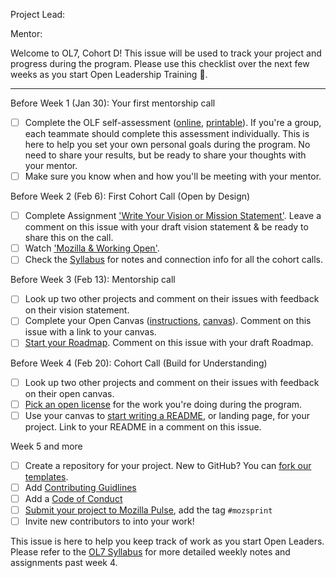 <!---
  Create one issue for each project in OL7. If you applied as a team, please
  coordinate with your teammates and have one person create this issue.

  Instructions:

  1. Add your project title in the Title field above ^
  2. Add your GitHub username (and your teammates) below --->
Project Lead:

<!---
  3. Add your mentor's GitHub username below --->
Mentor:
<!---
  4. Keep everything below and click 'Submit new issue'  --->

Welcome to OL7, Cohort D! This issue will be used to track your project and progress during the program. Please use this checklist over the next few weeks as you start Open Leadership Training :tada:.

***

Before Week 1 (Jan 30): Your first mentorship call
- [ ] Complete the OLF self-assessment ([online](https://mzl.la/olf-online-assessment), [printable](https://mzl.la/olf-self-assessment)). If you're a group, each teammate should complete this assessment individually. This is here to help you set your own personal goals during the program. No need to share your results, but be ready to share your thoughts with your mentor.
- [ ] Make sure you know when and how you'll be meeting with your mentor.

Before Week 2 (Feb 6): First Cohort Call (Open by Design)
- [ ] Complete Assignment ['Write Your Vision or Mission Statement'](https://mozilla.github.io/open-leadership-training-series/articles/introduction-to-open-leadership/stating-your-project-vision/). Leave a comment on this issue with your draft vision statement & be ready to share this on the call.
- [ ] Watch ['Mozilla & Working Open'](https://youtu.be/quKdaqlR_9w).
- [ ] Check the [Syllabus](https://mzl.la/ol7-syllabus) for notes and connection info for all the cohort calls.

Before Week 3 (Feb 13): Mentorship call
- [ ] Look up two other projects and comment on their issues with feedback on their vision statement.
- [ ] Complete your Open Canvas ([instructions](https://mozilla.github.io/open-leadership-training-series/articles/opening-your-project/develop-an-open-project-strategy-with-open-canvas/), [canvas](https://goo.gl/to6PYn)). Comment on this issue with a link to your canvas.
- [ ] [Start your Roadmap](https://mozilla.github.io/open-leadership-training-series/articles/opening-your-project/start-your-project-roadmap/). Comment on this issue with your draft Roadmap.

Before Week 4 (Feb 20): Cohort Call (Build for Understanding)
- [ ] Look up two other projects and comment on their issues with feedback on their open canvas.
- [ ] [Pick an open license](https://mozilla.github.io/open-leadership-training-series/articles/get-your-project-online/sharing-your-work-in-the-open/) for the work you're doing during the program.
- [ ] Use your canvas to [start writing a README](https://mozilla.github.io/open-leadership-training-series/articles/opening-your-project/write-a-great-project-readme/), or landing page, for your project. Link to your README in a comment on this issue.

Week 5 and more
- [ ] Create a repository for your project. New to GitHub? You can [fork our templates](https://mozilla.github.io/global-sprint/project-lead-guide/templates/).
- [ ] Add [Contributing Guidlines](https://mozilla.github.io/open-leadership-training-series/articles/building-communities-of-contributors/write-contributor-guidelines/)
- [ ] Add a [Code of Conduct](https://mozilla.github.io/open-leadership-training-series/articles/building-communities-of-contributors/write-a-code-of-conduct/)
- [ ] [Submit your project to Mozilla Pulse](https://www.mozillapulse.org/add), add the tag `#mozsprint`
- [ ] Invite new contributors to into your work!

This issue is here to help you keep track of work as you start Open Leaders. Please refer to the [OL7 Syllabus](https://mzl.la/ol7-syllabus) for more detailed weekly notes and assignments past week 4.
